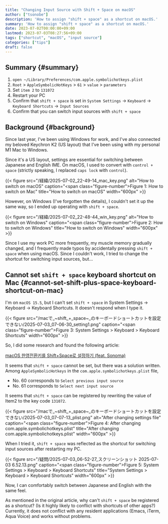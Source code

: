 ```yaml
---
title: "Changing Input Source with Shift + Space on macOS"
author: ["tsonobe"]
description: 'How to assign "shift + space" as a shortcut on macOS.'
summary: 'How to assign "shift + space" as a shortcut on macOS.'
date: 2023-07-02T00:00:00+09:00
lastmod: 2023-07-03T08:27:56+09:00
tags: ["shortcut", "macOS", "input source"]
categories: ["tips"]
draft: false
---
```


## Summary {#summary}

1.  `open ~/Library/Preferences/com.apple.symbolichotkeys.plist`
2.  `Root` > `AppleSymbolicHotKeys` > `61` > `value` > `parameters`
3.  Set `item 2` to `131072`
4.  Restart your PC
5.  Confirm that `shift + space` is set in `System Settings` -> `Keyboard` -> `Keyboard Shortcuts` -> `Input Sources`
6.  Confirm that you can switch input sources with `shift + space`

## Background {#background}

Since last year, I've been using Windows for work, and I've also connected my beloved Keychron K2 (US layout) that I've been using with my personal M1 Mac to Windows.

Since it's a US layout, settings are essential for switching between Japanese and English IME. On macOS, I used to convert with `control + space` (strictly speaking, I replaced `caps lock` with `control`).

{{< figure src="/経緯/2025-07-02_22-49-14_mac_key.png" alt="How to switch on macOS" caption="<span class=\"figure-number\">Figure 1: </span>How to switch on Mac" title="How to switch on macOS" width="600px" >}}

However, on Windows (I've forgotten the details), I couldn't set it up the same way, so I ended up operating with `shift + space`.

{{< figure src="/経緯/2025-07-02_22-48-44_win_key.png" alt="How to switch on Windows" caption="<span class=\"figure-number\">Figure 2: </span>How to switch on Windows" title="How to switch on Windows" width="600px" >}}

Since I use my work PC more frequently, my muscle memory gradually changed, and I frequently made typos by accidentally pressing `shift + space` when using macOS.
Since I couldn't work, I tried to change the shortcut for switching input sources, but...

## Cannot set `shift + space` keyboard shortcut on Mac {#cannot-set-shift-plus-space-keyboard-shortcut-on-mac}

I'm on `macOS 15.5`, but I can't set `shift + space` in System Settings -> Keyboard -> Keyboard Shortcuts.
It doesn't respond when I type it.

{{< figure src="/macで_~shift_+_space~_のキーボードショートカットを設定できない/2025-07-03_07-06-30_setting1.png" caption="<span class=\"figure-number\">Figure 3: </span>System Settings > Keyboard > Keyboard Shortcuts" width="600px" >}}

So, I did some research and found the following article:

[macOS 한영전환키를 Shift+Space로 설정하기 (feat. Sonoma)](https://seorenn.tistory.com/547)

It seems that `shift + space` cannot be set, but there was a solution written.
Among `AppleSymbolicHotkeys` in the `com.apple.symbolichotkeys.plist` file,

-   No. 60 corresponds to `Select previous input source`
-   No. 61 corresponds to `Select next input source`

It seems that `shift + space` can be registered by rewriting the value of Item2 to the key code `131072`.

{{< figure src="/macで_~shift_+_space~_のキーボードショートカットを設定できない/2025-07-03_07-07-13_plist.png" alt="After changing settings file" caption="<span class=\"figure-number\">Figure 4: </span>After changing com.apple.symbolichotkeys.plist" title="After changing com.apple.symbolichotkeys.plist" width="600px" >}}

When I tried it, `shift + space` was reflected as the shortcut for switching input sources after restarting my PC.

{{< figure src="/疑問/2025-07-03_06-52-27_スクリーンショット 2025-07-03 6.52.13.png" caption="<span class=\"figure-number\">Figure 5: </span>System Settings > Keyboard > Keyboard Shortcuts" title="System Settings > Keyboard > Keyboard Shortcuts" width="600px" >}}

Now, I can comfortably switch between Japanese and English with the same feel.

As mentioned in the original article, why can't `shift + space` be registered as a shortcut?
(Is it highly likely to conflict with shortcuts of other apps?)
Currently, it does not conflict with any resident applications (Emacs, iTerm, Aqua Voice) and works without problems.
